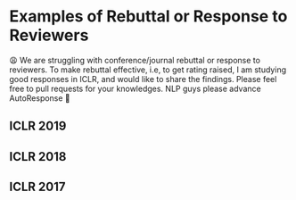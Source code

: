 # Examples of Rebuttal or Response to Reviewers

:weary: We are struggling with conference/journal rebuttal or response to reviewers. To make rebuttal effective, i.e, to get rating raised, I am studying good responses in ICLR, and would like to share the findings. Please feel free to pull requests for your knowledges. NLP guys please advance AutoResponse :new_moon_with_face: 


## ICLR 2019


## ICLR 2018


## ICLR 2017
